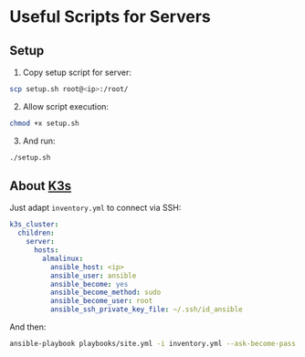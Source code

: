 # Useful Scripts for Servers

## Setup

1. Copy setup script for server:

```sh
scp setup.sh root@<ip>:/root/
```

2. Allow script execution:

```sh
chmod +x setup.sh
```

3. And run:

```sh
./setup.sh
```

## About [K3s](https://github.com/k3s-io/k3s-ansible)

Just adapt `inventory.yml` to connect via SSH:
```yml
k3s_cluster:
  children:
    server:
      hosts:
        almalinux:
          ansible_host: <ip>
          ansible_user: ansible
          ansible_become: yes
          ansible_become_method: sudo
          ansible_become_user: root
          ansible_ssh_private_key_file: ~/.ssh/id_ansible
```

And then:

```sh
ansible-playbook playbooks/site.yml -i inventory.yml --ask-become-pass
```
